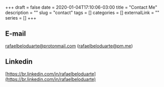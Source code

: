 +++ 
draft = false
date = 2020-01-04T17:10:06-03:00
title = "Contact Me"
description = ""
slug = "contact" 
tags = []
categories = []
externalLink = ""
series = []
+++

## E-mail

rafaelbeloduarte@protonmail.com (rafaelbeloduarte@pm.me)

## Linkedin

[https://br.linkedin.com/in/rafaelbeloduarte](https://br.linkedin.com/in/rafaelbeloduarte)
